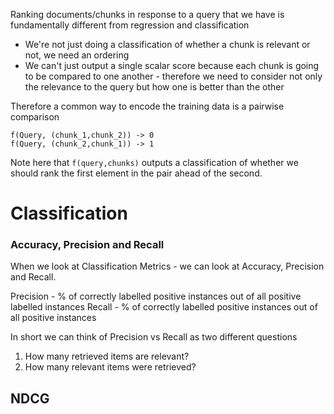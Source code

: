 
Ranking documents/chunks in response to a query that we have is fundamentally different from regression and classification

- We're not just doing a classification of whether a chunk is relevant or not, we need an ordering
- We can't just output a single scalar score because each chunk is going to be compared to one another - therefore we need to consider not only the relevance to the query but how one is better than the other

Therefore a common way to encode the training data is a pairwise comparison

```
f(Query, (chunk_1,chunk_2)) -> 0
f(Query, (chunk_2,chunk_1)) -> 1 
```

Note here that `f(query,chunks)` outputs a classification of whether we should rank the first element in the pair ahead of the second.

# Classification

### Accuracy, Precision and Recall

When we look at Classification Metrics - we can look at Accuracy, Precision and Recall. 

Precision - % of correctly labelled positive instances out of all positive labelled instances
Recall - % of correctly labelled positive instances out of all positive instances

In short we can think of Precision vs Recall as two different questions

1. How many retrieved items are relevant?
2. How many relevant items were retrieved?

## NDCG




